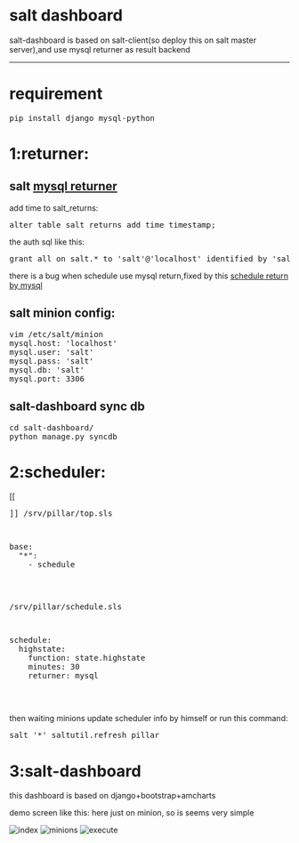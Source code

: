 # salt dashboard


salt-dashboard is based on salt-client(so deploy this on salt master server),and use mysql returner as result backend


---------------------------------------



# requirement

<pre>
pip install django mysql-python
</pre>



# 1:returner:


## salt [mysql returner ](http://docs.saltstack.com/ref/returners/all/salt.returners.mysql.html#module-salt.returners.mysql "Title")

add time to salt_returns:
<pre>
alter table salt_returns add time timestamp;
</pre>

the auth sql like this:
<pre>
grant all on salt.* to 'salt'@'localhost' identified by 'salt';
</pre>

there is a bug when schedule use mysql return,fixed by this [schedule return by mysql ](https://github.com/halfss/salt/commit/3f5805f7b38fc867a3d12b8c36efd023b4957792)

## salt minion config:
<pre>
vim /etc/salt/minion
mysql.host: 'localhost'
mysql.user: 'salt'
mysql.pass: 'salt'
mysql.db: 'salt'
mysql.port: 3306
</pre>

## salt-dashboard sync db 
<pre>
cd salt-dashboard/
python manage.py syncdb
</pre>

# 2:scheduler:
[[<pre>]]
/srv/pillar/top.sls
<pre>
base:
  "*":
    - schedule
</pre>
/srv/pillar/schedule.sls
<pre>
schedule:
  highstate:
    function: state.highstate
    minutes: 30
    returner: mysql
</pre>
</pre>

then waiting minions update scheduler info by himself or run this command:
<pre>
salt '*' saltutil.refresh_pillar
</pre>

# 3:salt-dashboard
  this dashboard is based on django+bootstrap+amcharts

  demo screen like this:
    here just on minion, so is seems very simple


  ![index](https://raw.github.com/halfss/salt-dashboard/master/screenshot/index.png)
  ![minions](https://raw.github.com/halfss/salt-dashboard/master/screenshot/minions.png)
  ![execute](https://raw.github.com/halfss/salt-dashboard/master/screenshot/execute.png)




